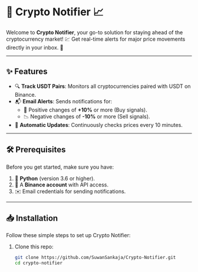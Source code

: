 # 🚀 Crypto Notifier 📈

Welcome to **Crypto Notifier**, your go-to solution for staying ahead of the cryptocurrency market! 💹 Get real-time alerts for major price movements directly in your inbox. 📧

---

## ✨ Features

- 🔍 **Track USDT Pairs**: Monitors all cryptocurrencies paired with USDT on Binance.
- 📬 **Email Alerts**: Sends notifications for:
  - 🚀 Positive changes of **+10%** or more (Buy signals).
  - 📉 Negative changes of **-10%** or more (Sell signals).
- 🔄 **Automatic Updates**: Continuously checks prices every 10 minutes.

---

## 🛠 Prerequisites

Before you get started, make sure you have:

1. 🐍 **Python** (version 3.6 or higher).
2. 🧾 A **Binance account** with API access.
3. ✉️ Email credentials for sending notifications.

---

## 📥 Installation

Follow these simple steps to set up Crypto Notifier:

1. Clone this repo:

   ```bash
   git clone https://github.com/SuwanSankaja/Crypto-Notifier.git
   cd crypto-notifier
